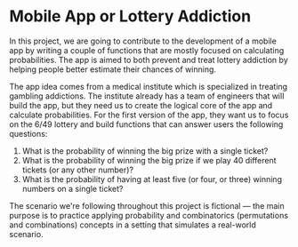 # Mobile App or Lottery Addiction
In this project, we are going to contribute to the development of a mobile app by writing a couple of functions that are mostly focused on calculating probabilities. The app is aimed to both prevent and treat lottery addiction by helping people better estimate their chances of winning.

The app idea comes from a medical institute which is specialized in treating gambling addictions. The institute already has a team of engineers that will build the app, but they need us to create the logical core of the app and calculate probabilities. For the first version of the app, they want us to focus on the 6/49 lottery and build functions that can answer users the following questions:

1. What is the probability of winning the big prize with a single ticket?
2. What is the probability of winning the big prize if we play 40 different tickets (or any other number)?
3. What is the probability of having at least five (or four, or three) winning numbers on a single ticket?

The scenario we're following throughout this project is fictional — the main purpose is to practice applying probability and combinatorics (permutations and combinations) concepts in a setting that simulates a real-world scenario.